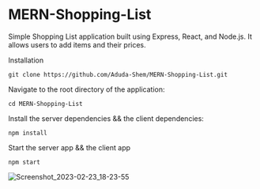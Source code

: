 # MERN-Shopping-List

Simple Shopping List application built using Express, React, and Node.js. It allows users to add items and their prices.

Installation

``git clone https://github.com/Aduda-Shem/MERN-Shopping-List.git``

Navigate to the root directory of the application:

``cd MERN-Shopping-List``

Install the server dependencies && the client dependencies:

``npm install``


Start the server app && the client app

``npm start``


![Screenshot_2023-02-23_18-23-55](https://user-images.githubusercontent.com/100862586/221055582-d59c153d-e7ed-4a94-b6e2-73d66cac433c.png)
